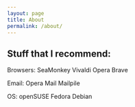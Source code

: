 ```yaml
---
layout: page
title: About
permalink: /about/
---
```


## Stuff that I recommend:

Browsers:
SeaMonkey
Vivaldi
Opera
Brave

Email:
Opera Mail
Mailpile

OS:
openSUSE
Fedora
Debian
